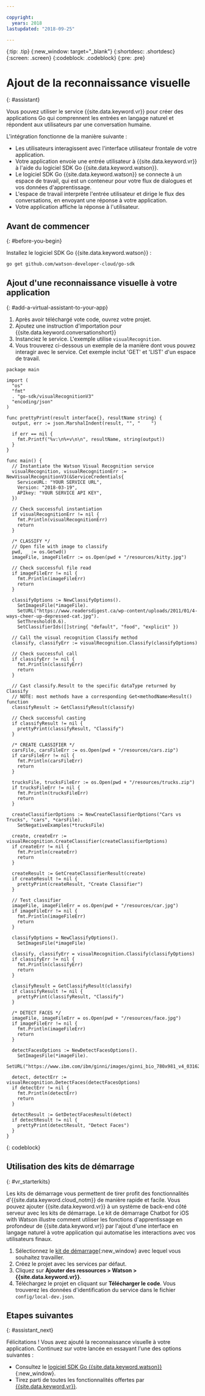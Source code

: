 ```yaml
---

copyright:
  years: 2018
lastupdated: "2018-09-25"

---
```


{:tip: .tip}
{:new_window: target="_blank"}
{:shortdesc: .shortdesc}
{:screen: .screen}
{:codeblock: .codeblock}
{:pre: .pre}

# Ajout de la reconnaissance visuelle
{: #assistant}

Vous pouvez utiliser le service {{site.data.keyword.vr}} pour créer des applications Go qui comprennent les entrées en langage naturel et répondent aux utilisateurs par une conversation humaine.

L'intégration fonctionne de la manière suivante :

* Les utilisateurs interagissent avec l'interface utilisateur frontale de votre application.
* Votre application envoie une entrée utilisateur à {{site.data.keyword.vr}} à l'aide du logiciel SDK Go {{site.data.keyword.watson}}.
* Le logiciel SDK Go {{site.data.keyword.watson}} se connecte à un espace de travail, qui est un conteneur pour votre flux de dialogues et vos données d'apprentissage.
* L'espace de travail interprète l'entrée utilisateur et dirige le flux des conversations, en envoyant une réponse à votre application.
* Votre application affiche la réponse à l'utilisateur.

## Avant de commencer
{: #before-you-begin}

Installez le logiciel SDK Go {{site.data.keyword.watson}} :
```bash
go get github.com/watson-developer-cloud/go-sdk
```
## Ajout d'une reconnaissance visuelle à votre application
{: #add-a-virtual-assistant-to-your-app}

1. Après avoir téléchargé vote code, ouvrez votre projet. 
2. Ajoutez une instruction d'importation pour {{site.data.keyword.conversationshort}}
3. Instanciez le service. L'exemple utilise `visualRecognition`.
4. Vous trouverez ci-dessous un exemple de la manière dont vous pouvez interagir avec le service. Cet exemple inclut 'GET' et 'LIST' d'un espace de travail. 

```golang
package main

import (
  "os"
  "fmt"
  . "go-sdk/visualRecognitionV3"
  "encoding/json"
)

func prettyPrint(result interface{}, resultName string) {
  output, err := json.MarshalIndent(result, "", "    ")

  if err == nil {
    fmt.Printf("%v:\n%+v\n\n", resultName, string(output))
  }
}

func main() {
  // Instantiate the Watson Visual Recognition service
  visualRecognition, visualRecognitionErr := NewVisualRecognitionV3(&ServiceCredentials{
    ServiceURL: "YOUR SERVICE URL",
    Version: "2018-03-19",
    APIkey: "YOUR SERVICE API KEY",
  })

  // Check successful instantiation
  if visualRecognitionErr != nil {
    fmt.Println(visualRecognitionErr)
    return
  }

  /* CLASSIFY */
  // Open file with image to classify
  pwd, _ := os.Getwd()
  imageFile, imageFileErr := os.Open(pwd + "/resources/kitty.jpg")

  // Check successful file read
  if imageFileErr != nil {
    fmt.Println(imageFileErr)
    return
  }

  classifyOptions := NewClassifyOptions().
    SetImagesFile(*imageFile).
    SetURL("https://www.readersdigest.ca/wp-content/uploads/2011/01/4-ways-cheer-up-depressed-cat.jpg").
    SetThreshold(0.6).
    SetClassifierIds([]string{ "default", "food", "explicit" })

  // Call the visual recognition Classify method
  classify, classifyErr := visualRecognition.Classify(classifyOptions)

  // Check successful call
  if classifyErr != nil {
    fmt.Println(classifyErr)
    return
  }

  // Cast classify.Result to the specific dataType returned by Classify
  // NOTE: most methods have a corresponding Get<methodName>Result() function
  classifyResult := GetClassifyResult(classify)

  // Check successful casting
  if classifyResult != nil {
    prettyPrint(classifyResult, "Classify")
  }

  /* CREATE CLASSIFIER */
  carsFile, carsFileErr := os.Open(pwd + "/resources/cars.zip")
  if carsFileErr != nil {
    fmt.Println(carsFileErr)
    return
  }

  trucksFile, trucksFileErr := os.Open(pwd + "/resources/trucks.zip")
  if trucksFileErr != nil {
    fmt.Println(trucksFileErr)
    return
  }

  createClassifierOptions := NewCreateClassifierOptions("Cars vs Trucks", "cars", *carsFile).
    SetNegativeExamples(*trucksFile)

  create, createErr := visualRecognition.CreateClassifier(createClassifierOptions)
  if createErr != nil {
    fmt.Println(createErr)
    return
  }

  createResult := GetCreateClassifierResult(create)
  if createResult != nil {
    prettyPrint(createResult, "Create Classifier")
  }

  // Test classifier
  imageFile, imageFileErr = os.Open(pwd + "/resources/car.jpg")
  if imageFileErr != nil {
    fmt.Println(imageFileErr)
    return
  }

  classifyOptions = NewClassifyOptions().
    SetImagesFile(*imageFile)

  classify, classifyErr = visualRecognition.Classify(classifyOptions)
  if classifyErr != nil {
    fmt.Println(classifyErr)
    return
  }

  classifyResult = GetClassifyResult(classify)
  if classifyResult != nil {
    prettyPrint(classifyResult, "Classify")
  }

  /* DETECT FACES */
  imageFile, imageFileErr = os.Open(pwd + "/resources/face.jpg")
  if imageFileErr != nil {
    fmt.Println(imageFileErr)
    return
  }

  detectFacesOptions := NewDetectFacesOptions().
    SetImagesFile(*imageFile).
    SetURL("https://www.ibm.com/ibm/ginni/images/ginni_bio_780x981_v4_03162016.jpg")

  detect, detectErr := visualRecognition.DetectFaces(detectFacesOptions)
  if detectErr != nil {
    fmt.Println(detectErr)
    return
  }

  detectResult := GetDetectFacesResult(detect)
  if detectResult != nil {
    prettyPrint(detectResult, "Detect Faces")
  }
}
```
{: codeblock}

## Utilisation des kits de démarrage
{: #vr_starterkits}

Les kits de démarrage vous permettent de tirer profit des fonctionnalités d'{{site.data.keyword.cloud_notm}} de manière rapide et facile. Vous pouvez ajouter {{site.data.keyword.vr}} à un système de back-end côté serveur avec les kits de démarrage. Le kit de démarrage Chatbot for iOS with Watson illustre comment utiliser les fonctions d'apprentissage en profondeur de {{site.data.keyword.vr}} par l'ajout d'une interface en langage naturel à votre application qui automatise les interactions avec vos utilisateurs finaux.

1. Sélectionnez le [kit de démarrage](https://console.bluemix.net/developer/appledevelopment/starter-kits){:new_window} avec lequel vous souhaitez travailler.
2. Créez le projet avec les services par défaut.
3. Cliquez sur **Ajouter des ressources > Watson > {{site.data.keyword.vr}}**.
4. Téléchargez le projet en cliquant sur **Télécharger le code**. Vous trouverez les données d'identification du service dans le fichier `config/local-dev.json`.

## Etapes suivantes
{: #assistant_next}

Félicitations ! Vous avez ajouté la reconnaissance visuelle à votre application. Continuez sur votre lancée en essayant l'une des options suivantes :
* Consultez le [logiciel SDK Go {{site.data.keyword.watson}} ](https://github.com/watson-developer-cloud/go-sdk){:new_window}.
* Tirez parti de toutes les fonctionnalités offertes par [{{site.data.keyword.vr}}](/docs/services/vr/index.html).

